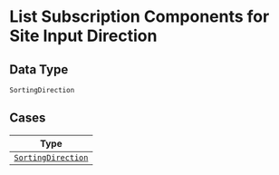 
# List Subscription Components for Site Input Direction

## Data Type

`SortingDirection`

## Cases

| Type |
|  --- |
| [`SortingDirection`](../../../doc/models/sorting-direction.md) |

